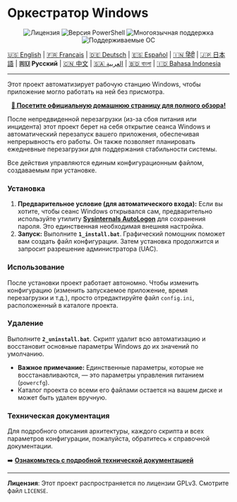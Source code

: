 # Оркестратор Windows

<p align="center">
  <img src="https://img.shields.io/badge/Лицензия-GPLv3-blue.svg" alt="Лицензия">
  <img src="https://img.shields.io/badge/PowerShell-5.1%2B-blue" alt="Версия PowerShell">
  <img src="https://img.shields.io/badge/Поддержка-11_языков-orange.svg" alt="Многоязычная поддержка">
  <img src="https://img.shields.io/badge/ОС-Windows_10_|_11-informational" alt="Поддерживаемые ОС">
</p>

[🇺🇸 English](README.md) | [🇫🇷 Français](README-fr-FR.md) | [🇩🇪 Deutsch](README-de-DE.md) | [🇪🇸 Español](README-es-ES.md) | [🇮🇳 हिंदी](README-hi-IN.md) | [🇯🇵 日本語](README-ja-JP.md) | **🇷🇺 Русский** | [🇨🇳 中文](README-zh-CN.md) | [🇸🇦 العربية](README-ar-SA.md) | [🇧🇩 বাংলা](README-bn-BD.md) | [🇮🇩 Bahasa Indonesia](README-id-ID.md)

---

Этот проект автоматизирует рабочую станцию Windows, чтобы приложение могло работать на ней без присмотра.

<p align="center">
  <a href="https://wo.davalan.fr/"><strong>🔗 Посетите официальную домашнюю страницу для полного обзора!</strong></a>
</p>

После непредвиденной перезагрузки (из-за сбоя питания или инцидента) этот проект берет на себя открытие сеанса Windows и автоматический перезапуск вашего приложения, обеспечивая непрерывность его работы. Он также позволяет планировать ежедневные перезагрузки для поддержания стабильности системы.

Все действия управляются единым конфигурационным файлом, создаваемым при установке.

### **Установка**

1.  **Предварительное условие (для автоматического входа):** Если вы хотите, чтобы сеанс Windows открывался сам, предварительно используйте утилиту **[Sysinternals AutoLogon](https://learn.microsoft.com/ru-ru/sysinternals/downloads/autologon)** для сохранения пароля. Это единственная необходимая внешняя настройка.
2.  **Запуск:** Выполните **`1_install.bat`**. Графический помощник поможет вам создать файл конфигурации. Затем установка продолжится и запросит разрешение администратора (UAC).

### **Использование**

После установки проект работает автономно. Чтобы изменить конфигурацию (изменить запускаемое приложение, время перезагрузки и т.д.), просто отредактируйте файл `config.ini`, расположенный в каталоге проекта.

### **Удаление**

Выполните **`2_uninstall.bat`**. Скрипт удалит всю автоматизацию и восстановит основные параметры Windows до их значений по умолчанию.

*   **Важное примечание:** Единственные параметры, которые не восстанавливаются, — это параметры управления питанием (`powercfg`).
*   Каталог проекта со всеми его файлами остается на вашем диске и может быть удален вручную.

### **Техническая документация**

Для подробного описания архитектуры, каждого скрипта и всех параметров конфигурации, пожалуйста, обратитесь к справочной документации.

➡️ **[Ознакомьтесь с подробной технической документацией](./docs/ru-RU/RUKOVODSTVO_RAZRABOTCHIKA.md)**

---
**Лицензия**: Этот проект распространяется по лицензии GPLv3. Смотрите файл `LICENSE`.
